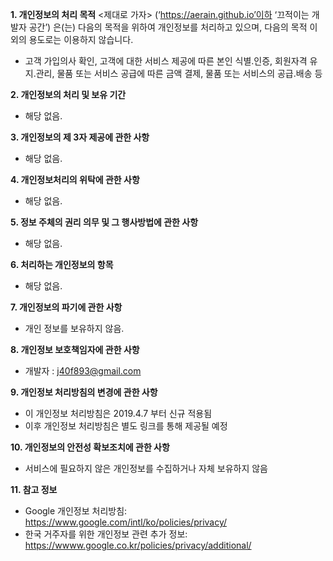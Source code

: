 **1. 개인정보의 처리 목적** <제대로 가자> (‘https://aerain.github.io’이하 ‘끄적이는 개발자 공간’) 은(는) 다음의 목적을 위하여 개인정보를 처리하고 있으며, 다음의 목적 이외의 용도로는 이용하지 않습니다.

- 고객 가입의사 확인, 고객에 대한 서비스 제공에 따른 본인 식별.인증, 회원자격 유지.관리, 물품 또는 서비스 공급에 따른 금액 결제, 물품 또는 서비스의 공급.배송 등

**2. 개인정보의 처리 및 보유 기간**

- 해당 없음.

**3. 개인정보의 제 3자 제공에 관한 사항**
- 해당 없음.

**4. 개인정보처리의 위탁에 관한 사항**
- 해당 없음.

**5. 정보 주체의 권리 의무 및 그 행사방법에 관한 사항**
- 해당 없음.

**6. 처리하는 개인정보의 항목**
- 해당 없음.

**7. 개인정보의 파기에 관한 사항**
- 개인 정보를 보유하지 않음.

**8. 개인정보 보호책임자에 관한 사항**
- 개발자 : j40f893@gmail.com

**9. 개인정보 처리방침의 변경에 관한 사항**
- 이 개인정보 처리방침은 2019.4.7 부터 신규 적용됨
- 이후 개인정보 처리방침은 별도 링크를 통해 제공될 예정

**10. 개인정보의 안전성 확보조치에 관한 사항**
- 서비스에 필요하지 않은 개인정보를 수집하거나 자체 보유하지 않음

**11. 참고 정보**
- Google 개인정보 처리방침: https://www.google.com/intl/ko/policies/privacy/
- 한국 거주자를 위한 개인정보 관련 추가 정보: https://wwww.google.co.kr/policies/privacy/additional/
